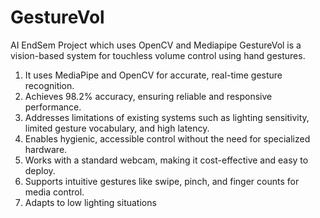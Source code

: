 # GestureVol
AI EndSem Project which uses OpenCV and Mediapipe
GestureVol is a vision-based system for touchless volume control using hand gestures.
1. It uses MediaPipe and OpenCV for accurate, real-time gesture recognition.
2. Achieves 98.2% accuracy, ensuring reliable and responsive performance.
3. Addresses limitations of existing systems such as lighting sensitivity, limited gesture vocabulary, and high latency.
4. Enables hygienic, accessible control without the need for specialized hardware.
5. Works with a standard webcam, making it cost-effective and easy to deploy.
6. Supports intuitive gestures like swipe, pinch, and finger counts for media control.
7. Adapts to low lighting situations
